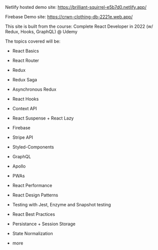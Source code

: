 Netlify hosted demo site: https://brilliant-squirrel-e5b7d0.netlify.app/

Firebase Demo site: https://crwn-clothing-db-2221e.web.app/

This site is built from the course:
Complete React Developer in 2022 (w/ Redux, Hooks, GraphQL) @ Udemy

The topics covered will be:

- React Basics

- React Router

- Redux

- Redux Saga

- Asynchronous Redux

- React Hooks

- Context API

- React Suspense + React Lazy

- Firebase

- Stripe API

- Styled-Components

- GraphQL

- Apollo

- PWAs

- React Performance

- React Design Patterns

- Testing with Jest, Enzyme and Snapshot testing

- React Best Practices

- Persistance + Session Storage

- State Normalization

* more
